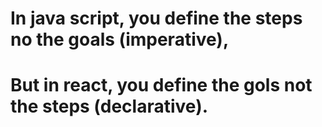 # In java script, you define the steps no the goals (imperative),
# But in react, you define the gols not the steps (declarative).